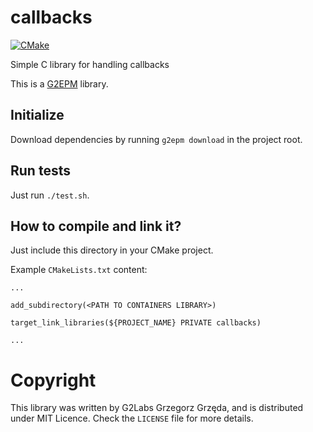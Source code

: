 # callbacks
[![CMake](https://github.com/grzegorz-grzeda/callbacks/actions/workflows/cmake.yml/badge.svg)](https://github.com/grzegorz-grzeda/callbacks/actions/workflows/cmake.yml)

Simple C library for handling callbacks

This is a [G2EPM](https://github.com/grzegorz-grzeda/g2epm) library.

## Initialize
Download dependencies by running `g2epm download` in the project root.

## Run tests
Just run `./test.sh`.

## How to compile and link it?

Just include this directory in your CMake project.

Example `CMakeLists.txt` content:
```
...

add_subdirectory(<PATH TO CONTAINERS LIBRARY>)

target_link_libraries(${PROJECT_NAME} PRIVATE callbacks)

...
```

# Copyright
This library was written by G2Labs Grzegorz Grzęda, and is distributed under MIT Licence. Check the `LICENSE` file for
more details.